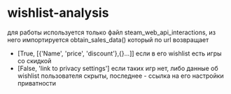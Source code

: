 # wishlist-analysis
для работы используется только файл steam_web_api_interactions, 
из него импортируется obtain_sales_data() который по url возвращает
*  [True, [{'Name', 'price', 'discount'},{}...]] если в его wishlist есть игры со скидкой
* [False, 'link to privacy settings'] если таких игр нет, либо данные об wishlist пользователя скрыты, последнее - ссылка на его настройки приватности
